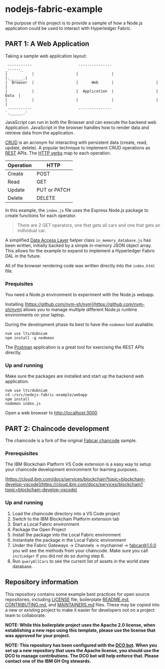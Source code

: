 # nodejs-fabric-example
The purpose of this project is to provide a sample of how a Node.js application could be used to interact with Hyperledger Fabric.

## PART 1: A Web Application

Taking a sample web application layout:

```
 -----------                     ---------------                     _------_
|           |                   |               |                   (.______.)
|  Browser  |                   |      Web      |                   |        |
|           |                   |  Application  |                   |  Data  |
|           |                   |               |                   |        |
 -----------                     ---------------                    `.______.'       

```

JavaScript can run in both the Browser and can execute the backend web Application. JavaScript in the browser handles how to render data and retrieve data from the application.

[CRUD](https://en.wikipedia.org/wiki/Create,_read,_update_and_delete) is an acronym for interacting with persistent data (create, read, update, delete). A popular technique to implement CRUD operations as [REST](https://en.wikipedia.org/wiki/Representational_state_transfer) APIs. The [HTTP verbs](https://en.wikipedia.org/wiki/Hypertext_Transfer_Protocol#Request_methods) map to each operation. 

| Operation | HTTP         |
|-----------|--------------|
| Create    | POST         |
| Read      | GET          |
| Update    | PUT or PATCH |
| Delete    | DELETE       |

In this example, the `index.js` file uses the Express Node.js package to create functions for each operator. 
> There are 2 GET operators, one that gets all cars and one that gets an individual car.

A simplified [Data Access Layer](https://en.wikipedia.org/wiki/Data_access_layer) helper class `in_memory_database.js` has been written, initially backed by a simple in-memory JSON object array. This allows for the example to expand to implement a Hyperledger Fabric DAL in the future. 

All of the browser rendering code was written directly into the `index.html` file. 

### Prequisites

You need a Node.js environment to experiment with the Node.js webapp.

Installing [https://github.com/nvm-sh/nvm](https://github.com/nvm-sh/nvm) allows you to manage multiple different Node.js runtime environments on your laptop. 

During the development phase its best to have the `nodemon` tool available. 

```
nvm use lts/dubnium
npm install -g nodemon
```

The [Postman](https://www.getpostman.com/) application is a great tool for exercising the REST APIs directly. 

### Up and running

Make sure the packages are installed and start up the backend web application.

```
nvm use lts/dubnium
cd ~/src/nodejs-fabric-example/webapp
npm install
nodemon index.js
```

Open a web browser to [http://localhost:3000](http://locahost:3000)


## PART 2: Chaincode development

The chaincode is a fork of the original [Fabcar chancode](https://github.com/hyperledger/fabric-samples/tree/release-1.4/chaincode/fabcar/typescript/) sample.

### Prerequisites 

The IBM Blockchain Platform VS Code extension is a easy way to setup your chaincode development environment for learning purposes. 

[https://cloud.ibm.com/docs/services/blockchain?topic=blockchain-develop-vscode](https://cloud.ibm.com/docs/services/blockchain?topic=blockchain-develop-vscode)

### Up and running

1. Load the chaincode directory into a VS Code project
2. Switch to the IBM Blockchain Platform extension tab
3. Start a Local Fabric environment
4. Package the Open Project
5. Install the package into the Local Fabric environment
6. Instantiate the package in the Local Fabric environment
7. Under the Fabric Gateways -> Channels -> mychannel -> fabcar@1.0.0 you will see the methods from your chaincode. Make sure you call `initLedger` if you did not do so during step 6.
8. Run `queryAllCars` to see the current list of assets in the world state database.

## Repository information

This repository contains some example best practices for open source repositories, including [LICENSE](LICENSE) file, boilerplate [README.md](README.md),  [CONTRIBUTING.md](CONTRIBUTING.md), and [MAINTAINERS.md](MAINTAINERS.md) files. These may be copied into a new or existing project to make it easier for developers not on a project team to collaborate.

**NOTE: While this boilerplate project uses the Apache 2.0 license, when
establishing a new repo using this template, please use the
license that was approved for your project.**

**NOTE: This repository has been configured with the [DCO bot](https://github.com/probot/dco).
When you set up a new repository that uses the Apache license, you should
use the DCO to manage contributions. The DCO bot will help enforce that.
Please contact one of the IBM GH Org stewards.**
